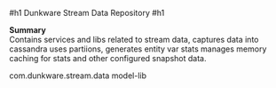 #h1
Dunkware Stream Data Repository
#h1

**Summary**  
Contains services and libs related to stream data, captures data into cassandra uses partiions, generates entity var stats manages memory caching for stats and other configured snapshot data. 

<depenency>
<groupId>com.dunkware.stream.data</groupId>
<artifactId>model-lib</artifactId>
</dependeny>
